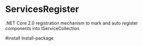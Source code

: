 # ServicesRegister
.NET Core 2.0 registration mechanism to mark and auto register components into IServiceCollection. 

#install
Install-package 
